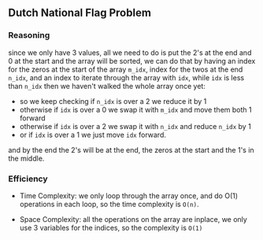 
## Dutch National Flag Problem

### Reasoning

since we only have 3 values, all we need to do is put the 2's at the end and 0 at the start and the array will be sorted, we can do that by having an index for the zeros at the start of the array `m_idx`, index for the twos at the end `n_idx`, and an index to iterate through the array with `idx`, while `idx` is less than `n_idx` then we haven't walked the whole array once yet:

- so we keep checking if `n_idx` is over a 2 we reduce it by 1
- otherwise if `idx` is over a 0 we swap it with `m_idx` and move them both 1 forward
- otherwise if `idx` is over a 2 we swap it with `n_idx` and reduce `n_idx` by 1
- or if `idx` is over a 1 we just move `idx` forward.

and by the end the 2's will be at the end, the zeros at the start and the 1's in the middle.

### Efficiency

- Time Complexity: we only loop through the array once, and do O(1) operations in each loop, so the time complexity is `O(n)`.

- Space Complexity: all the operations on the array are inplace, we only use 3 variables for the indices, so the complexity is `O(1)`
